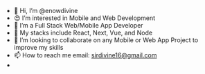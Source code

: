 - 👋 Hi, I’m @enowdivine
- 😍 I’m interested in Mobile and Web Development
- 🌱 I’m a Full Stack Web/Mobile App Developer
- 💞️ My stacks include React, Next, Vue, and Node
- 👀 I’m looking to collaborate on any Mobile or Web App Project to improve my skills
- 📫 How to reach me email: sirdivine16@gmail.com
- 

<!---
enowdivine/enowdivine is a ✨ special ✨ repository because its `README.md` (this file) appears on your GitHub profile.
You can click the Preview link to take a look at your changes.
--->
